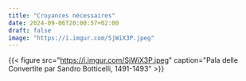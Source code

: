 ```yaml
---
title: "Croyances nécessaires"
date: 2024-09-06T20:00:57+02:00
draft: false
image: "https://i.imgur.com/SjWiX3P.jpeg"
---
```


{{< figure src="https://i.imgur.com/SjWiX3P.jpeg" caption="Pala delle Convertite par Sandro Botticelli, 1491-1493" >}}
